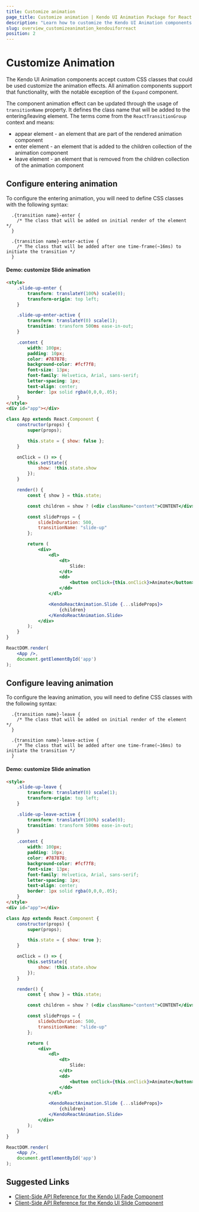 ```yaml
---
title: Customize animation
page_title: Customize animation | Kendo UI Animation Package for React
description: "Learn how to customize the Kendo UI Animation components for React."
slug: overview_customizeanimation_kendouiforreact
position: 2
---
```


# Customize Animation

The Kendo UI Animation components accept custom CSS classes that could be used customize the animation effects. All animation
components support that functionality, with the notable exception of the `Expand` component.

The component animation effect can be updated through the usage of `transitionName` property. It defines the class name
that will be added to the entering/leaving element. The terms come from the `ReactTransitionGroup` context and means:

- appear element - an element that are part of the rendered animation component
- enter element - an element that is added to the children collection of the animation component
- leave element - an element that is removed from the children collection of the animation component

## Configure entering animation

To configure the entering animation, you will need to define CSS classes with the following syntax:

```
  .{transition name}-enter {
    /* The class that will be added on initial render of the element */
  }

  .{transition name}-enter-active {
    /* The class that will be added after one time-frame(~16ms) to initiate the transition */
  }
```

#### Demo: customize Slide animation

```html
<style>
    .slide-up-enter {
        transform: translateY(100%) scale(0);
        transform-origin: top left;
    }

    .slide-up-enter-active {
        transform: translateY(0) scale(1);
        transition: transform 500ms ease-in-out;
    }

    .content {
        width: 100px;
        padding: 10px;
        color: #787878;
        background-color: #fcf7f8;
        font-size: 13px;
        font-family: Helvetica, Arial, sans-serif;
        letter-spacing: 1px;
        text-align: center;
        border: 1px solid rgba(0,0,0,.05);
    }
</style>
<div id="app"></div>
```
```jsx
class App extends React.Component {
    constructor(props) {
        super(props);

        this.state = { show: false };
    }

    onClick = () => {
        this.setState({
            show: !this.state.show
        });
    }

    render() {
        const { show } = this.state;

        const children = show ? (<div className="content">CONTENT</div>) : null;

        const slideProps = {
            slideInDuration: 500,
            transitionName: "slide-up"
        };

        return (
            <div>
                <dl>
                    <dt>
                        Slide:
                    </dt>
                    <dd>
                        <button onClick={this.onClick}>Animate</button>
                    </dd>
                </dl>

                <KendoReactAnimation.Slide {...slideProps}>
                    {children}
                </KendoReactAnimation.Slide>
            </div>
        );
    }
}

ReactDOM.render(
    <App />,
    document.getElementById('app')
);
```

## Configure leaving animation

To configure the leaving animation, you will need to define CSS classes with the following syntax:

```
  .{transition name}-leave {
    /* The class that will be added on initial render of the element */
  }

  .{transition name}-leave-active {
    /* The class that will be added after one time-frame(~16ms) to initiate the transition */
  }
```

#### Demo: customize Slide animation

```html
<style>
    .slide-up-leave {
        transform: translateY(0) scale(1);
        transform-origin: top left;
    }

    .slide-up-leave-active {
        transform: translateY(100%) scale(0);
        transition: transform 500ms ease-in-out;
    }

    .content {
        width: 100px;
        padding: 10px;
        color: #787878;
        background-color: #fcf7f8;
        font-size: 13px;
        font-family: Helvetica, Arial, sans-serif;
        letter-spacing: 1px;
        text-align: center;
        border: 1px solid rgba(0,0,0,.05);
    }
</style>
<div id="app"></div>
```
```jsx
class App extends React.Component {
    constructor(props) {
        super(props);

        this.state = { show: true };
    }

    onClick = () => {
        this.setState({
            show: !this.state.show
        });
    }

    render() {
        const { show } = this.state;

        const children = show ? (<div className="content">CONTENT</div>) : null;

        const slideProps = {
            slideOutDuration: 500,
            transitionName: "slide-up"
        };

        return (
            <div>
                <dl>
                    <dt>
                        Slide:
                    </dt>
                    <dd>
                        <button onClick={this.onClick}>Animate</button>
                    </dd>
                </dl>

                <KendoReactAnimation.Slide {...slideProps}>
                    {children}
                </KendoReactAnimation.Slide>
            </div>
        );
    }
}

ReactDOM.render(
    <App />,
    document.getElementById('app')
);
```

## Suggested Links

* [Client-Side API Reference for the Kendo UI Fade Component](https://github.com/telerik/kendo-react-animation/blob/master/docs/fade/api.md)
* [Client-Side API Reference for the Kendo UI Slide Component](https://github.com/telerik/kendo-react-animation/blob/master/docs/slide/api.md)
